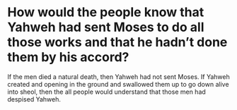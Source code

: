 # How would the people know that Yahweh had sent Moses to do all those works and that he hadn’t done them by his accord?

If the men died a natural death, then Yahweh had not sent Moses. If Yahweh created and opening in the ground and swallowed them up to go down alive into sheol, then the all people would understand that those men had despised Yahweh.
